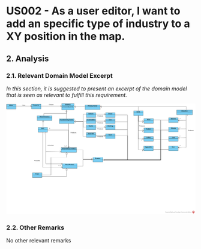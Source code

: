 # US002 - As a user editor, I want to add an specific type of industry to a XY position in the map.

## 2. Analysis

### 2.1. Relevant Domain Model Excerpt 
_In this section, it is suggested to present an excerpt of the domain model that is seen as relevant to fulfill this requirement._ 

![US002-DM](svg/US002-DM.svg)

### 2.2. Other Remarks

No other relevant remarks